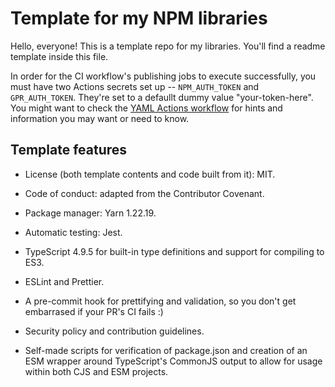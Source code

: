 # Template for my NPM libraries

Hello, everyone! This is a template repo for my libraries.
You'll find a readme template inside this file.

In order for the CI workflow's publishing jobs to execute successfully, you must have two
Actions secrets set up -- `NPM_AUTH_TOKEN` and `GPR_AUTH_TOKEN`.
They're set to a defaullt dummy value "your-token-here".
You might want to check the [YAML Actions workflow](.github/workflows/main.yml) for hints
and information you may want or need to know.

## Template features

- License (both template contents and code built from it): MIT.
- Code of conduct: adapted from the Contributor Covenant.
- Package manager: Yarn 1.22.19.
- Automatic testing: Jest.
- TypeScript 4.9.5 for built-in type definitions and support for compiling to ES3.
- ESLint and Prettier.
- A pre-commit hook for prettifying and validation, so you don't get embarrased if your PR's CI fails :)
- Security policy and contribution guidelines.

- Self-made scripts for verification of package.json and creation of an ESM wrapper
  around TypeScript's CommonJS output to allow for usage within both CJS and ESM projects.

<!-- START README TEMPLATE -->
<!-- 
* Make sure to replace ALL placeholders.
! The readme will be broken otherwise!
-->

<!-- # Library Name -->
<!-- Badges -->
<!-- Example: 
[![Build Status][workflow badge]][repo actions]
[![npm homepage][npm badge]][npm home]
[![GitHub stars][stars badge]][repo url]
[![License][license badge]][repo url]
[![Bundlephobia stats][bundlephobia badge]][bundlephobia url]

[workflow badge]: https://github.com/<author>/<repo>/actions/workflows/main.yml/badge.svg
[npm badge]: https://img.shields.io/npm/v/@<author>/<repo>
[stars badge]: https://img.shields.io/github/stars/<author>/<repo>.svg
[license badge]: https://img.shields.io/github/license/<author>/<repo>.svg
[bundlephobia badge]: https://img.shields.io/bundlephobia/min/@<author>/<repo>

[npm home]: https://npmjs.org/package/@<author>/<repo>
[repo actions]: https://github.com/<author>/<repo>/actions
[repo url]: https://github.com/<author>/<repo>
[bundlephobia url]: https://bundlephobia.com/package/@<author>/<repo>@latest
-->

<!-- Bullet points -->
<!-- Example:
- 🚀 Lightweight and fast[^](#disclaimers)
- 👴 ES3-compliant[*](#disclaimers)
- 💻 Portable between the browser and Node.js
-->

<!-- ## What's this? -->
<!-- Description -->

<!-- Mentions, inspirations -->

<!-- ## Installation -->
<!-- Installation steps and/or commands -->
<!-- Example:
- Via NPM: `npm install @<author>/<repo>`
- Via Yarn: `yarn add @<author>/<repo>`
- Via PNPM: `pnpm install @<author>/<repo>`
-->

<!-- ## API -->
<!--
* If a class/function/variable is deprecated, you must cross it out by wrapping the 
* `<class/function/variable prototype/definition/type def>;` with tildes, like this:
* ~~`<class/function/variable prototype/definition/type def>;`~~ (deprecated [since <version>])

- `<class/function/variable prototype/definition/type def>;` ([since <version if not first version>]) ([deprecated [since <version>]]) <description>
   | Name       |     Type    | Description        | Optional? | Default                                |
   |------------|-------------|--------------------|-----------|----------------------------------------|
   |<param name>|<param type> |<param description> | <Yes/No>  | <N/A if not optional, else the default>|
- ...
-->

<!-- ## Usage -->
<!-- Usage examples (code snippets) -->
<!-- 
Usage examples go here
* This is a very important step.
```typescript
```
-->
<!-- ## Contribute -->

<!-- Contribution hints and basic instructions -->
<!-- Example:
Wanna contribute? [File an issue](issues) or [pull request](pulls)! 
Look at [the contribution instructions](CONTRIBUTING.md) and make sure you follow the [contribution Code of Conduct](CODE_OF_CONDUCT.md).
-->

<!-- ## Disclaimers -->
<!-- Any disclaimers you may need. -->
<!--
**Hasn't been tested in an actual ES3 environment. Feel free to open an issue or pull request if you find any non-ES3 thing. See "Contribute" for instructions on how to do so.*

*^The source code is just a few kilobytes in size.*
-->